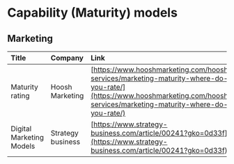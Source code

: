 # Capability \(Maturity\) models

## Marketing <a id="Capability(Maturity)models-Marketing"></a>

| Title | Company | Link |
| :--- | :--- | :--- |
| Maturity rating | Hoosh Marketing | [https://www.hooshmarketing.com/hoosh-services/marketing-maturity-where-do-you-rate/](https://www.hooshmarketing.com/hoosh-services/marketing-maturity-where-do-you-rate/) |
| Digital Marketing Models | Strategy business | [https://www.strategy-business.com/article/00241?gko=0d33f](https://www.strategy-business.com/article/00241?gko=0d33f) |

